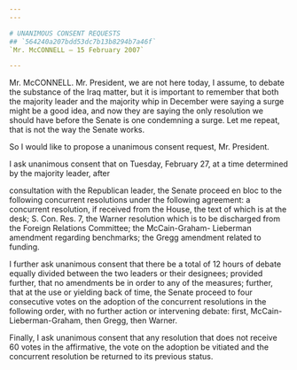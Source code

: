 ```yaml
---
---

# UNANIMOUS CONSENT REQUESTS
## `564240a207bdd53dc7b13b8294b7a46f`
`Mr. McCONNELL — 15 February 2007`

---
```



Mr. McCONNELL. Mr. President, we are not here today, I assume, to 
debate the substance of the Iraq matter, but it is important to 
remember that both the majority leader and the majority whip in 
December were saying a surge might be a good idea, and now they are 
saying the only resolution we should have before the Senate is one 
condemning a surge. Let me repeat, that is not the way the Senate 
works.

So I would like to propose a unanimous consent request, Mr. 
President.

I ask unanimous consent that on Tuesday, February 27, at a time 
determined by the majority leader, after


consultation with the Republican leader, the Senate proceed en bloc to 
the following concurrent resolutions under the following agreement: a 
concurrent resolution, if received from the House, the text of which is 
at the desk; S. Con. Res. 7, the Warner resolution which is to be 
discharged from the Foreign Relations Committee; the McCain-Graham-
Lieberman amendment regarding benchmarks; the Gregg amendment related 
to funding.

I further ask unanimous consent that there be a total of 12 hours of 
debate equally divided between the two leaders or their designees; 
provided further, that no amendments be in order to any of the 
measures; further, that at the use or yielding back of time, the Senate 
proceed to four consecutive votes on the adoption of the concurrent 
resolutions in the following order, with no further action or 
intervening debate: first, McCain-Lieberman-Graham, then Gregg, then 
Warner.

Finally, I ask unanimous consent that any resolution that does not 
receive 60 votes in the affirmative, the vote on the adoption be 
vitiated and the concurrent resolution be returned to its previous 
status.